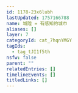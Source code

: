 ```yaml
---
id: 1178-23x6lubh
lastUpdated: 1757166788
name: 城隍 = 有感知的城市
aliases: []
layer: 7
categoryId: cat_7hqnYMGY
tagIds:
  - tag_tJI1f5th
nsfw: false
parent: ""
relatedEntries: []
timelineEvents: []
titledLinks: []
---
```


